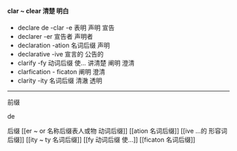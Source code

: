 #### clar ~ clear 清楚 明白
- declare de -clar -e 表明  声明 宣告
- declarer -er  宣告者 声明者
- declaration -ation 名词后缀 声明
- declarative -ive  宣言的 公告的
- clarify  -fy 动词后缀 使...   讲清楚  阐明  澄清
- clarfication  - ficaton 阐明 澄清
- clarity -ity 名词后缀 清澈 透明

---
前缀

de

后缀
[[er  ~ or 名称后缀表人或物 动词后缀]]
[[ation 名词后缀]]
[[ive ...的 形容词后缀]]
[[ity  ~ ty 名词后缀]]
[[fy 动词后缀  使...]]
[[ficaton 名词后缀]]
